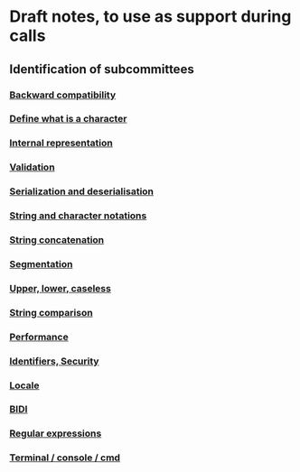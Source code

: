 # Draft notes, to use as support during calls

## Identification of subcommittees

### [Backward compatibility](./Backward_compatibility.md)

### [Define what is a character](./Define_what_is_a_character.md)

### [Internal representation](Internal_representation.md)

### [Validation](./Validation.md)

### [Serialization and deserialisation](./Serialization_and_deserialization.md)

### [String and character notations](./String_and_character_notations.md)

### [String concatenation](String_concatenation.md)

### [Segmentation](./Segmentation.md)

### [Upper, lower, caseless](Upper_lower_caseless.md)

### [String comparison](./String_comparison.md)

### [Performance](./Performance.md)

### [Identifiers, Security](./Identifiers_security.md)

### [Locale](./Locale.md)

### [BIDI](./BIDI.md)

### [Regular expressions](./Regular_expressions.md)

### [Terminal / console / cmd](Terminal_console_CMD.md)
